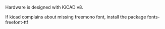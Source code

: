 Hardware is designed with KiCAD v8.

If kicad complains about missing freemono font, install the package
fonts-freefont-ttf

